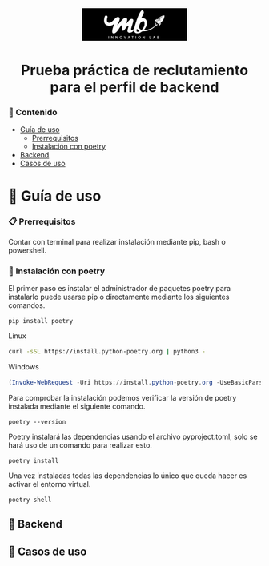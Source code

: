 <div align="center">
    <img src="recursos/mbinnovation.png" alt="logo">
    <h1>Prueba práctica de reclutamiento para el perfil de backend</h1>
</div>

### :bookmark_tabs: Contenido

- [Guía de uso](#toolbox-guía-de-uso)
    * [Prerrequisitos](#clipboard-prerrequisitos)
    * [Instalación con poetry](#wrench-instalación-con-poetry)
- [Backend](#floppy_disk-backend)
- [Casos de uso](#mag_right-casos-de-uso)

# :toolbox: Guía de uso

### :clipboard: Prerrequisitos
Contar con terminal para realizar instalación mediante pip, bash o powershell.


### :wrench: Instalación con poetry
El primer paso es instalar el administrador de paquetes poetry para instalarlo 
puede usarse pip o directamente mediante los siguientes comandos.

```
pip install poetry
```
Linux
```bash
curl -sSL https://install.python-poetry.org | python3 -
```
Windows
```powershell
(Invoke-WebRequest -Uri https://install.python-poetry.org -UseBasicParsing).Content | py -
```

Para comprobar la instalación podemos verificar la versión de poetry instalada mediante
el siguiente comando.
```
poetry --version
```

Poetry instalará las dependencias usando el archivo pyproject.toml, solo se hará uso de un comando
para realizar esto.
```
poetry install
```

Una vez instaladas todas las dependencias lo único que queda hacer es activar el entorno virtual.
```
poetry shell
```


## :floppy_disk: Backend


## :mag_right: Casos de uso 